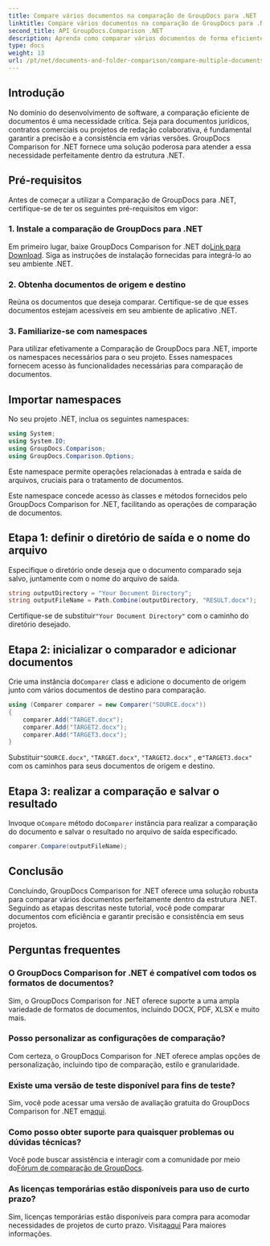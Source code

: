 ```yaml
---
title: Compare vários documentos na comparação de GroupDocs para .NET
linktitle: Compare vários documentos na comparação de GroupDocs para .NET
second_title: API GroupDocs.Comparison .NET
description: Aprenda como comparar vários documentos de forma eficiente usando GroupDocs Comparison for .NET. Siga nosso guia passo a passo para uma integração perfeita.
type: docs
weight: 13
url: /pt/net/documents-and-folder-comparison/compare-multiple-documents-dotnet/
---
```

## Introdução
No domínio do desenvolvimento de software, a comparação eficiente de documentos é uma necessidade crítica. Seja para documentos jurídicos, contratos comerciais ou projetos de redação colaborativa, é fundamental garantir a precisão e a consistência em várias versões. GroupDocs Comparison for .NET fornece uma solução poderosa para atender a essa necessidade perfeitamente dentro da estrutura .NET.
## Pré-requisitos
Antes de começar a utilizar a Comparação de GroupDocs para .NET, certifique-se de ter os seguintes pré-requisitos em vigor:
### 1. Instale a comparação de GroupDocs para .NET
 Em primeiro lugar, baixe GroupDocs Comparison for .NET do[Link para Download](https://releases.groupdocs.com/comparison/net/). Siga as instruções de instalação fornecidas para integrá-lo ao seu ambiente .NET.
### 2. Obtenha documentos de origem e destino
Reúna os documentos que deseja comparar. Certifique-se de que esses documentos estejam acessíveis em seu ambiente de aplicativo .NET.
### 3. Familiarize-se com namespaces
Para utilizar efetivamente a Comparação de GroupDocs para .NET, importe os namespaces necessários para o seu projeto. Esses namespaces fornecem acesso às funcionalidades necessárias para comparação de documentos.

## Importar namespaces
No seu projeto .NET, inclua os seguintes namespaces:

```csharp
using System;
using System.IO;
using GroupDocs.Comparison;
using GroupDocs.Comparison.Options;
```
Este namespace permite operações relacionadas à entrada e saída de arquivos, cruciais para o tratamento de documentos.

Este namespace concede acesso às classes e métodos fornecidos pelo GroupDocs Comparison for .NET, facilitando as operações de comparação de documentos.
## Etapa 1: definir o diretório de saída e o nome do arquivo
Especifique o diretório onde deseja que o documento comparado seja salvo, juntamente com o nome do arquivo de saída.
```csharp
string outputDirectory = "Your Document Directory";
string outputFileName = Path.Combine(outputDirectory, "RESULT.docx");
```
 Certifique-se de substituir`"Your Document Directory"` com o caminho do diretório desejado.
## Etapa 2: inicializar o comparador e adicionar documentos
 Crie uma instância do`Comparer` class e adicione o documento de origem junto com vários documentos de destino para comparação.
```csharp
using (Comparer comparer = new Comparer("SOURCE.docx"))
{
    comparer.Add("TARGET.docx");
    comparer.Add("TARGET2.docx");
    comparer.Add("TARGET3.docx");
}
```
 Substituir`"SOURCE.docx"`, `"TARGET.docx"`, `"TARGET2.docx"` , e`"TARGET3.docx"` com os caminhos para seus documentos de origem e destino.
## Etapa 3: realizar a comparação e salvar o resultado
 Invoque o`Compare` método do`Comparer` instância para realizar a comparação do documento e salvar o resultado no arquivo de saída especificado.
```csharp
comparer.Compare(outputFileName);
```

## Conclusão
Concluindo, GroupDocs Comparison for .NET oferece uma solução robusta para comparar vários documentos perfeitamente dentro da estrutura .NET. Seguindo as etapas descritas neste tutorial, você pode comparar documentos com eficiência e garantir precisão e consistência em seus projetos.
## Perguntas frequentes
### O GroupDocs Comparison for .NET é compatível com todos os formatos de documentos?
Sim, o GroupDocs Comparison for .NET oferece suporte a uma ampla variedade de formatos de documentos, incluindo DOCX, PDF, XLSX e muito mais.
### Posso personalizar as configurações de comparação?
Com certeza, o GroupDocs Comparison for .NET oferece amplas opções de personalização, incluindo tipo de comparação, estilo e granularidade.
### Existe uma versão de teste disponível para fins de teste?
 Sim, você pode acessar uma versão de avaliação gratuita do GroupDocs Comparison for .NET em[aqui](https://releases.groupdocs.com/).
### Como posso obter suporte para quaisquer problemas ou dúvidas técnicas?
 Você pode buscar assistência e interagir com a comunidade por meio do[Fórum de comparação de GroupDocs](https://forum.groupdocs.com/c/comparison/12).
### As licenças temporárias estão disponíveis para uso de curto prazo?
Sim, licenças temporárias estão disponíveis para compra para acomodar necessidades de projetos de curto prazo. Visita[aqui](https://purchase.groupdocs.com/temporary-license/) Para maiores informações.